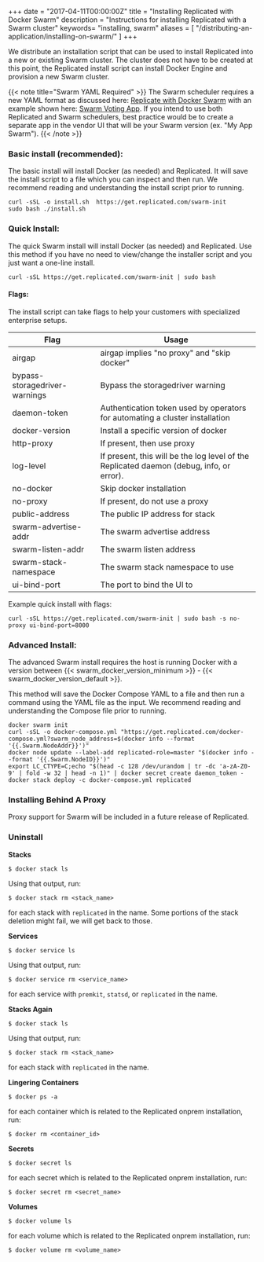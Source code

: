 +++
date = "2017-04-11T00:00:00Z"
title = "Installing Replicated with Docker Swarm"
description = "Instructions for installing Replicated with a Swarm cluster"
keywords= "installing, swarm"
aliases = [
    "/distributing-an-application/installing-on-swarm/"
]
+++

We distribute an installation script that can be used to install Replicated into a new or existing Swarm cluster. The cluster does not have to be created at this point, the Replicated install script can install Docker Engine and provision a new Swarm cluster.

{{< note title="Swarm YAML Required" >}}
The Swarm scheduler requires a new YAML format as discussed here: [Replicate with Docker Swarm](/packaging-an-application/docker-swarm/) with an example shown here: [Swarm Voting App](/examples/swarm-votingapp/). If you intend to use both Replicated and Swarm schedulers, best practice would be to create a separate app in the vendor UI that will be your Swarm version (ex. "My App Swarm").
{{< /note >}}

### Basic install (recommended):

The basic install will install Docker (as needed) and Replicated. It will save the install script to a file which you can inspect and then run. We recommend reading and understanding the install script prior to running.


```shell
curl -sSL -o install.sh  https://get.replicated.com/swarm-init
sudo bash ./install.sh
```

### Quick Install:  

The quick Swarm install will install Docker (as needed) and Replicated. Use this method if you have no need to view/change the installer script and you just want a one-line install.

```shell
curl -sSL https://get.replicated.com/swarm-init | sudo bash
```

#### Flags:
The install script can take flags to help your customers with specialized enterprise setups.

|Flag|Usage|
|----|-----|
|airgap|airgap implies "no proxy" and "skip docker"|
|bypass-storagedriver-warnings|Bypass the storagedriver warning|
|daemon-token|Authentication token used by operators for automating a cluster installation|
|docker-version|Install a specific version of docker|
|http-proxy|If present, then use proxy|
|log-level|If present, this will be the log level of the Replicated daemon (debug, info, or error).|
|no-docker|Skip docker installation|
|no-proxy|If present, do not use a proxy|
|public-address|The public IP address for stack|
|swarm-advertise-addr|The swarm advertise address|
|swarm-listen-addr|The swarm listen address|
|swarm-stack-namespace|The swarm stack namespace to use|
|ui-bind-port|The port to bind the UI to|

Example quick install with flags:
```shell
curl -sSL https://get.replicated.com/swarm-init | sudo bash -s no-proxy ui-bind-port=8000
```

### Advanced Install:

The advanced Swarm install requires the host is running Docker with a version between {{< swarm_docker_version_minimum >}} - {{< swarm_docker_version_default >}}.

This method will save the Docker Compose YAML to a file and then run a command using the YAML file as the input. We recommend reading and understanding the Compose file prior to running.

```shell
docker swarm init
curl -sSL -o docker-compose.yml "https://get.replicated.com/docker-compose.yml?swarm_node_address=$(docker info --format '{{.Swarm.NodeAddr}}')"
docker node update --label-add replicated-role=master "$(docker info --format '{{.Swarm.NodeID}}')"
export LC_CTYPE=C;echo "$(head -c 128 /dev/urandom | tr -dc 'a-zA-Z0-9' | fold -w 32 | head -n 1)" | docker secret create daemon_token -
docker stack deploy -c docker-compose.yml replicated
```

### Installing Behind A Proxy

Proxy support for Swarm will be included in a future release of Replicated.

### Uninstall

__Stacks__


```shell
$ docker stack ls
```

Using that output, run:

```shell
$ docker stack rm <stack_name>
```

for each stack with `replicated` in the name. Some portions of the stack deletion might fail, we will get back to those.

__Services__

```shell
$ docker service ls
```

Using that output, run:

```shell
$ docker service rm <service_name>
```

for each service with `premkit`, `statsd`, or `replicated` in the name.

__Stacks Again__

```shell
$ docker stack ls
```

Using that output, run:

```shell
$ docker stack rm <stack_name>
```

for each stack with `replicated` in the name.


__Lingering Containers__


```shell
$ docker ps -a
```

for each container which is related to the Replicated onprem installation, run:

```shell
$ docker rm <container_id>
```

__Secrets__

```shell
$ docker secret ls
```

for each secret which is related to the Replicated onprem installation, run:

```shell
$ docker secret rm <secret_name>
```

__Volumes__

```shell
$ docker volume ls
```

for each volume which is related to the Replicated onprem installation, run:

```shell
$ docker volume rm <volume_name>
```